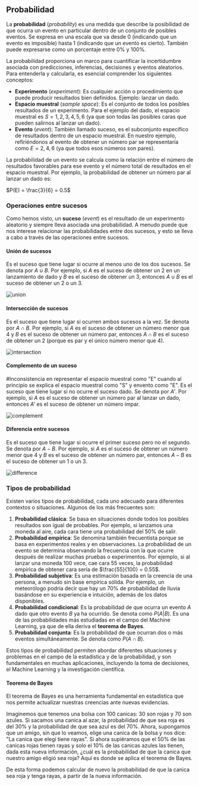 ## Probabilidad

La **probabilidad** (*probability*) es una medida que describe la posibilidad de que ocurra un evento en particular dentro de un conjunto de posibles eventos. Se expresa en una escala que va desde 0 (indicando que un evento es imposible) hasta 1 (indicando que un evento es cierto). También puede expresarse como un porcentaje entre 0% y 100%.

La probabilidad proporciona un marco para cuantificar la incertidumbre asociada con predicciones, inferencias, decisiones y eventos aleatorios. Para entenderla y calcularla, es esencial comprender los siguientes conceptos:

- **Experimento** (*experiment*): Es cualquier acción o procedimiento que puede producir resultados bien definidos. Ejemplo: lanzar un dado.
- **Espacio muestral** (*sample space*): Es el conjunto de todos los posibles resultados de un experimento. Para el ejemplo del dado, el espacio muestral es $S = {1, 2, 3, 4, 5, 6}$ (ya que son todas las posibles caras que pueden salirnos al lanzar un dado).
- **Evento** (*event*): También llamado suceso, es el subconjunto específico de resultados dentro de un espacio muestral. En nuestro ejemplo, refiriéndonos al evento de obtener un número par se representaría como $E = {2, 4, 6}$ (ya que todos esos números son pares).

La probabilidad de un evento se calcula como la relación entre el número de resultados favorables para ese evento y el número total de resultados en el espacio muestral. Por ejemplo, la probabilidad de obtener un número par al lanzar un dado es:

$P(E) = \frac{3}{6} = 0.5$

### Operaciones entre sucesos

Como hemos visto, un **suceso** (*event*) es el resultado de un experimento aleatorio y siempre lleva asociada una probabilidad. A menudo puede que nos interese relacionar las probabilidades entre dos sucesos, y esto se lleva a cabo a través de las operaciones entre sucesos.

#### Unión de sucesos

Es el suceso que tiene lugar si ocurre al menos uno de los dos sucesos. Se denota por $A \cup B$. Por ejemplo, si $A$ es el suceso de obtener un 2 en un lanzamiento de dado y $B$ es el suceso de obtener un 3, entonces $A \cup B$ es el suceso de obtener un 2 o un 3.

![union](https://github.com/4GeeksAcademy/machine-learning-content/blob/master/assets/union.png?raw=true)

#### Intersección de sucesos

Es el suceso que tiene lugar si ocurren ambos sucesos a la vez. Se denota por $A \cap B$. Por ejemplo, si $A$ es el suceso de obtener un número menor que 4 y $B$ es el suceso de obtener un número par, entonces $A \cap B$ es el suceso de obtener un 2 (porque es par y el único número menor que 4).

![intersection](https://github.com/4GeeksAcademy/machine-learning-content/blob/master/assets/intersection.png?raw=true)

#### Complemento de un suceso
#Inconsistencia en representar el espacio muestral como "E" cuando al principio se explica el espacio muestral como "S" y envento como "E".
Es el suceso que tiene lugar si no ocurre el suceso dado. Se denota por $A'$. Por ejemplo, si $A$ es el suceso de obtener un número par al lanzar un dado, entonces $A'$ es el suceso de obtener un número impar.

![complement](https://github.com/4GeeksAcademy/machine-learning-content/blob/master/assets/complement.png?raw=true)

#### Diferencia entre sucesos

Es el suceso que tiene lugar si ocurre el primer suceso pero no el segundo. Se denota por $A - B$. Por ejemplo, si $A$ es el suceso de obtener un número menor que 4 y $B$ es el suceso de obtener un número par, entonces $A - B$ es el suceso de obtener un 1 o un 3.

![difference](https://github.com/4GeeksAcademy/machine-learning-content/blob/master/assets/difference.png?raw=true)

### Tipos de probabilidad

Existen varios tipos de probabilidad, cada uno adecuado para diferentes contextos o situaciones. Algunos de los más frecuentes son:

1. **Probabilidad clásica**: Se basa en situaciones donde todos los posibles resultados son igual de probables. Por ejemplo, si lanzamos una moneda al aire, cada cara tiene una probabilidad del 50% de salir.
2. **Probabilidad empírica**: Se denomina también frecuentista porque se basa en experimentos reales y en observaciones. La probabilidad de un evento se determina observando la frecuencia con la que ocurre después de realizar muchas pruebas o experimentos. Por ejemplo, si al lanzar una moneda 100 vece, cae cara 55 veces, la probabilidad empírica de obtener cara sería de $\frac{55}{100} = 0.55$.
3. **Probabilidad subjetiva**: Es una estimación basada en la creencia de una persona, a menudo sin base empírica sólida. Por ejemplo, un meteorólogo podría decir que hay un 70% de probabilidad de lluvia basándose en su experiencia e intuición, además de los datos disponibles.
4. **Probabilidad condicional**: Es la probabilidad de que ocurra un evento $A$ dado que otro evento $B$ ya ha ocurrido. Se denota como $P(A|B)$. Es una de las probabilidades más estudiadas en el campo del Machine Learning, ya que de ella deriva el **teorema de Bayes**.
5. **Probabilidad conjunta**: Es la probabilidad de que ocurran dos o más eventos simultáneamente. Se denota como $P(A \cap B)$.

Estos tipos de probabilidad permiten abordar diferentes situaciones y problemas en el campo de la estadística y de la probabilidad, y son fundamentales en muchas aplicaciones, incluyendo la toma de decisiones, el Machine Learning y la investigación científica.

#### Teorema de Bayes

El teorema de Bayes es una herramienta fundamental en estadística que nos permite actualizar nuestras creencias ante nuevas evidencias.

Imaginemos que tenemos una bolsa con 100 canicas: 30 son rojas y 70 son azules. Si sacamos una canica al azar, la probabilidad de que sea roja es del 30% y la probabilidad de que sea azul es del 70%. Ahora, supongamos que un amigo, sin que lo veamos, elige una canica de la bolsa y nos dice: "La canica que elegí tiene rayas". Si ahora supiéramos que el 50% de las canicas rojas tienen rayas y solo el 10% de las canicas azules las tienen, dada esta nueva información, ¿cuál es la probabilidad de que la canica que nuestro amigo eligió sea roja? Aquí es donde se aplica el teorema de Bayes.

De esta forma podemos calcular de nuevo la probabilidad de que la canica sea roja y tenga rayas, a partir de la nueva información.